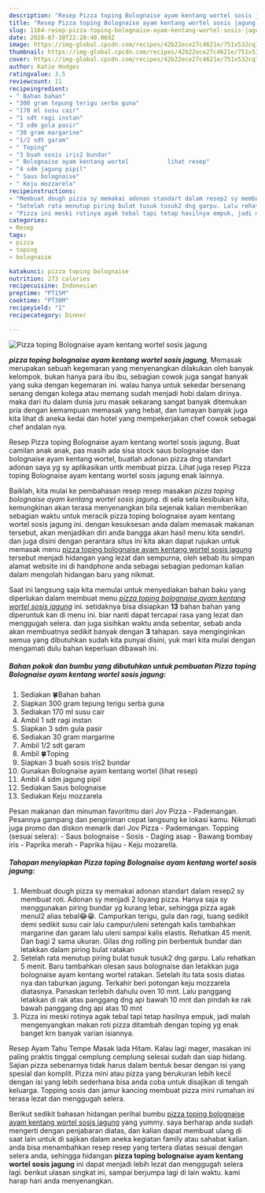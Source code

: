 ```yaml
---
description: "Resep Pizza toping Bolognaise ayam kentang wortel sosis jagung, Menggugah Selera"
title: "Resep Pizza toping Bolognaise ayam kentang wortel sosis jagung, Menggugah Selera"
slug: 1164-resep-pizza-toping-bolognaise-ayam-kentang-wortel-sosis-jagung-menggugah-selera
date: 2020-07-30T22:28:40.069Z
image: https://img-global.cpcdn.com/recipes/42b22ece27c4621e/751x532cq70/pizza-toping-bolognaise-ayam-kentang-wortel-sosis-jagung-foto-resep-utama.jpg
thumbnail: https://img-global.cpcdn.com/recipes/42b22ece27c4621e/751x532cq70/pizza-toping-bolognaise-ayam-kentang-wortel-sosis-jagung-foto-resep-utama.jpg
cover: https://img-global.cpcdn.com/recipes/42b22ece27c4621e/751x532cq70/pizza-toping-bolognaise-ayam-kentang-wortel-sosis-jagung-foto-resep-utama.jpg
author: Katie Hodges
ratingvalue: 3.5
reviewcount: 11
recipeingredient:
- " Bahan bahan"
- "300 gram tepung terigu serba guna"
- "170 ml susu cair"
- "1 sdt ragi instan"
- "3 sdm gula pasir"
- "30 gram margarine"
- "1/2 sdt garam"
- " Toping"
- "3 buah sosis iris2 bundar"
- " Bolognaise ayam kentang wortel           lihat resep"
- "4 sdm jagung pipil"
- " Saus bolognaise"
- " Keju mozzarela"
recipeinstructions:
- "Membuat dough pizza sy memakai adonan standart dalam resep2 sy membuat roti. Adonan sy menjadi 2 loyang pizza. Hanya saja sy menggunakan piring bundar yg kurang lebar, sehingga pizza agak menul2 alias tebal😂😁. Campurkan terigu, gula dan ragi, tuang sedikit demi sedikit susu cair lalu campur/uleni setengah kalis tambahkan margarine dan garam lalu uleni sampai kalis elastis. Rehatkan 45 menit. Dan bagi 2 sama ukuran. Gilas dng rolling pin berbentuk bundar dan letakkan dalam piring bulat ratakan"
- "Setelah rata menutup piring bulat tusuk tusuk2 dng garpu. Lalu rehatkan 5 menit. Baru tambahkan olesan saus bolognaise dan letakkan juga bolognaise ayam kentang wortel ratakan. Setelah itu tata sosis diatas nya dan taburkan jagung. Terkahir beri potongan keju mozzarela diatasnya. Panaskan terlebih dahulu oven 10 mnt. Lalu panggang letakkan di rak atas panggang dng api bawah 10 mnt dan pindah ke rak bawah panggang dng api atas 10 mnt"
- "Pizza ini meski rotinya agak tebal tapi tetap hasilnya empuk, jadi malah mengenyangkan makan roti pizza ditambah dengan toping yg enak banget krn banyak varian isiannya."
categories:
- Resep
tags:
- pizza
- toping
- bolognaise

katakunci: pizza toping bolognaise 
nutrition: 273 calories
recipecuisine: Indonesian
preptime: "PT15M"
cooktime: "PT30M"
recipeyield: "1"
recipecategory: Dinner

---
```



![Pizza toping Bolognaise ayam kentang wortel sosis jagung](https://img-global.cpcdn.com/recipes/42b22ece27c4621e/751x532cq70/pizza-toping-bolognaise-ayam-kentang-wortel-sosis-jagung-foto-resep-utama.jpg)

<b><i>pizza toping bolognaise ayam kentang wortel sosis jagung</i></b>, Memasak merupakan sebuah kegemaran yang menyenangkan dilakukan oleh banyak kelompok. bukan hanya para ibu ibu, sebagian cowok juga sangat banyak yang suka dengan kegemaran ini. walau hanya untuk sekedar bersenang senang dengan kolega atau memang sudah menjadi hobi dalam dirinya. maka dari itu dalam dunia juru masak sekarang sangat banyak ditemukan pria dengan kemampuan memasak yang hebat, dan lumayan banyak juga kita lihat di aneka kedai dan hotel yang mempekerjakan chef cowok sebagai chef andalan nya.

Resep Pizza toping Bolognaise ayam kentang wortel sosis jagung. Buat camilan anak anak, pas masih ada sisa stock saus bolognaise dan bolognaise ayam kentang wortel, buatlah adonan pizza dng standart adonan saya yg sy aplikasikan untk membuat pizza. Lihat juga resep Pizza toping Bolognaise ayam kentang wortel sosis jagung enak lainnya.

Baiklah, kita mulai ke pembahasan resep resep masakan <i>pizza toping bolognaise ayam kentang wortel sosis jagung</i>. di sela sela kesibukan kita, kemungkinan akan terasa menyenangkan bila sejenak kalian memberikan sebagian waktu untuk meracik pizza toping bolognaise ayam kentang wortel sosis jagung ini. dengan kesuksesan anda dalam memasak makanan tersebut, akan menjadikan diri anda bangga akan hasil menu kita sendiri. dan juga disini dengan perantara situs ini kita akan dapat rujukan untuk memasak menu <u>pizza toping bolognaise ayam kentang wortel sosis jagung</u> tersebut menjadi hidangan yang lezat dan sempurna, oleh sebab itu simpan alamat website ini di handphone anda sebagai sebagian pedoman kalian dalam mengolah hidangan baru yang nikmat.


Saat ini langsung saja kita memulai untuk menyediakan bahan baku yang diperlukan dalam membuat menu <u><i>pizza toping bolognaise ayam kentang wortel sosis jagung</i></u> ini. setidaknya bisa disiapkan <b>13</b> bahan bahan yang diperuntuk kan di menu ini. biar nanti dapat tercapai rasa yang lezat dan menggugah selera. dan juga sisihkan waktu anda sebentar, sebab anda akan membuatnya sedikit banyak dengan <b>3</b> tahapan. saya menginginkan semua yang dibutuhkan sudah kita punyai disini, yuk mari kita mulai dengan mengamati dulu bahan keperluan dibawah ini.

<!--inarticleads1-->

##### Bahan pokok dan bumbu yang dibutuhkan untuk pembuatan Pizza toping Bolognaise ayam kentang wortel sosis jagung:

1. Sediakan  🍀Bahan bahan
1. Siapkan 300 gram tepung terigu serba guna
1. Sediakan 170 ml susu cair
1. Ambil 1 sdt ragi instan
1. Siapkan 3 sdm gula pasir
1. Sediakan 30 gram margarine
1. Ambil 1/2 sdt garam
1. Ambil  🍀Toping
1. Siapkan 3 buah sosis iris2 bundar
1. Gunakan  Bolognaise ayam kentang wortel           (lihat resep)
1. Ambil 4 sdm jagung pipil
1. Sediakan  Saus bolognaise
1. Sediakan  Keju mozzarela


Pesan makanan dan minuman favoritmu dari Jov Pizza - Pademangan. Pesannya gampang dan pengiriman cepat langsung ke lokasi kamu. Nikmati juga promo dan diskon menarik dari Jov Pizza - Pademangan. Topping (sesuai selera): - Saus bolognaise - Sosis - Daging asap - Bawang bombay iris - Paprika merah - Paprika hijau - Keju mozarella. 

<!--inarticleads2-->

##### Tahapan menyiapkan Pizza toping Bolognaise ayam kentang wortel sosis jagung:

1. Membuat dough pizza sy memakai adonan standart dalam resep2 sy membuat roti. Adonan sy menjadi 2 loyang pizza. Hanya saja sy menggunakan piring bundar yg kurang lebar, sehingga pizza agak menul2 alias tebal😂😁. Campurkan terigu, gula dan ragi, tuang sedikit demi sedikit susu cair lalu campur/uleni setengah kalis tambahkan margarine dan garam lalu uleni sampai kalis elastis. Rehatkan 45 menit. Dan bagi 2 sama ukuran. Gilas dng rolling pin berbentuk bundar dan letakkan dalam piring bulat ratakan
1. Setelah rata menutup piring bulat tusuk tusuk2 dng garpu. Lalu rehatkan 5 menit. Baru tambahkan olesan saus bolognaise dan letakkan juga bolognaise ayam kentang wortel ratakan. Setelah itu tata sosis diatas nya dan taburkan jagung. Terkahir beri potongan keju mozzarela diatasnya. Panaskan terlebih dahulu oven 10 mnt. Lalu panggang letakkan di rak atas panggang dng api bawah 10 mnt dan pindah ke rak bawah panggang dng api atas 10 mnt
1. Pizza ini meski rotinya agak tebal tapi tetap hasilnya empuk, jadi malah mengenyangkan makan roti pizza ditambah dengan toping yg enak banget krn banyak varian isiannya.


Resep Ayam Tahu Tempe Masak lada Hitam. Kalau lagi mager, masakan ini paling praktis tinggal cemplung cemplung selesai sudah dan siap hidang. Sajian pizza sebenarnya tidak harus dalam bentuk besar dengan isi yang spesial dan komplit. Pizza mini atau pizza yang berukuran lebih kecil dengan isi yang lebih sederhana bisa anda coba untuk disajikan di tengah keluarga. Topping sosis dan jamur kancing membuat pizza mini rumahan ini terasa lezat dan menggugah selera. 

Berikut sedikit bahasan hidangan perihal bumbu <u>pizza toping bolognaise ayam kentang wortel sosis jagung</u> yang yummy. saya berharap anda sudah mengerti dengan penjabaran diatas, dan kalian dapat membuat ulang di saat lain untuk di sajikan dalam aneka kegiatan family atau sahabat kalian. anda bisa menambahkan resep resep yang tertera diatas sesuai dengan selera anda, sehingga hidangan <b>pizza toping bolognaise ayam kentang wortel sosis jagung</b> ini dapat menjadi lebih lezat dan menggugah selera lagi. berikut ulasan singkat ini, sampai berjumpa lagi di lain waktu. kami harap hari anda menyenangkan.
